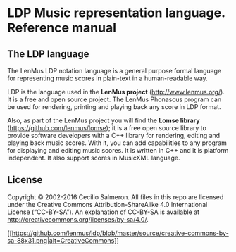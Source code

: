 # LDP Music representation language. Reference manual


## The LDP language

The LenMus LDP notation language is a general purpose formal language for representing music scores in plain-text in a human-readable way.

LDP is the language used in the **LenMus project** (http://www.lenmus.org/). It is a free and open source project. The LenMus Phonascus program can be used for rendering, printing and playing back any score in LDP format.

Also, as part of the LenMus project you will find the **Lomse library**
(https://github.com/lenmus/lomse); it is a free open source library to provide software developers with a C++ library for rendering, editing and playing back music scores. With it, you can add capabilities to any program for displaying and editing music scores. It is written in C++ and it is platform independent. It also support scores in MusicXML language.

## License

Copyright © 2002-2016 Cecilio Salmeron. All files in this repo are licensed under the Creative Commons Attribution-ShareAlike 4.0 International License (“CC-BY-SA”). An explanation of CC-BY-SA is available at http://creativecommons.org/licenses/by-sa/4.0/.

[[https://github.com/lenmus/ldp/blob/master/source/creative-commons-by-sa-88x31.png|alt=CreativeCommons]]


